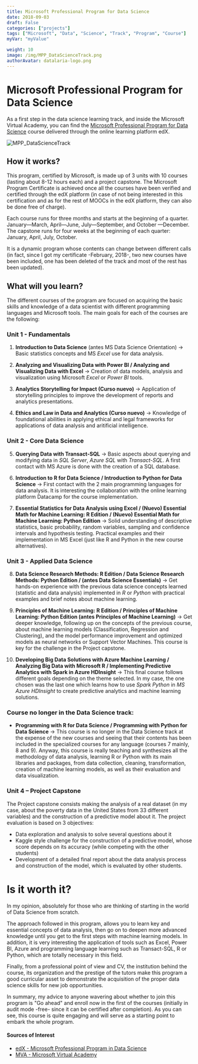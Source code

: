 ```yaml
---
title: Microsoft Professional Program for Data Science
date: 2018-09-03
draft: False
categories: ["projects"]
tags: ["Microsoft", "Data", "Science", "Track", "Program", "Course"]
myVar: "myValue"

weight: 10
image: /img/MPP_DataScienceTrack.png
authorAvatar: datalaria-logo.png
---
```


# **Microsoft Professional Program for Data Science**

As a first step in the data science learning track, and inside the Microsoft Virtual Academy, you can find the [Microsoft Professional Program for Data Science](https://www.edx.org/microsoft-professional-program-data-science) course delivered through the online learning platform edX.

![MPP_DataScienceTrack](/img/MPP_DataScienceTrack.png)

## How it works?

This program, certified by Microsoft, is made up of 3 units with 10 courses (lasting about 8-12 hours each) and a project capstone. The Microsoft Program Certificate is achieved once all the courses have been verified and certified through the edX platform (in case of not being interested in this certification and as for the rest of MOOCs in the edX platform, they can also be done free of charge).

Each course runs for three months and starts at the beginning of a quarter. January—March, April—June, July—September, and October —December. The capstone runs for four weeks at the beginning of each quarter: January, April, July, October.

It is a dynamic program whose contents can change between different calls (in fact, since I got my certificate -February, 2018-, two new courses have been included, one has been deleted of the track and most of the rest has been updated).

## What will you learn?

The different courses of the program are focused on acquiring the basic skills and knowledge of a data scientist with different programming languages and Microsoft tools. The main goals for each of the courses are the following:

### **Unit 1 - Fundamentals**

 1. **Introduction to Data Science** (antes MS Data Science Orientation)
-> Basic statistics concepts and MS *Excel* use for data analysis.

 2. **Analyzing and Visualizing Data with Power BI / Analyzing and Visualizing Data with Excel**
-> Creation of data models, analysis and visualization using Microsoft *Excel* or *Power BI* tools.

 3. **Analytics Storytelling for Impact (Curso nuevo)**
-> Application of storytelling principles to improve the development of reports and analytics presentations.

 4. **Ethics and Law in Data and Analytics (Curso nuevo)**
-> Knowledge of foundational abilities in applying ethical and legal frameworks for applications of data analysis and aritificial intelligence.

### **Unit 2 - Core Data Science**

 5. **Querying Data with Transact-SQL**
-> Basic aspects about querying and modifying data in *SQL Server*, *Azure SQL* with *Transact-SQL*. A first contact with MS Azure is done with the creation of a SQL database.

 6. **Introduction to R for Data Science / Introduction to Python for Data Science**
-> First contact with the 2 main programming languages for data analysis. It is interesting the collaboration with the online learning platform Datacamp for the course implementation.

7. **Essential Statistics for Data Analysis using Excel / (Nuevo) Essential Math for Machine Learning: R Edition / (Nuevo) Essential Math for Machine Learning: Python Edition**
-> Solid understanding of descriptive statistics, basic probability, random variables, sampling and confidence intervals and hypothesis testing. Practical examples and their implementation in MS Excel (just like R and Python in the new course alternatives).

### **Unit 3 - Applied Data Science**

8. **Data Science Research Methods: R Edition / Data Science Research Methods: Python Edition / (antes Data Science Essentials)**
-> Get hands-on experience with the previous data science concepts learned (statistic and data analysis) implemented in *R* or *Python* with practical examples and brief notes about machine learning.

9. **Principles of Machine Learning: R Edition / Principles of Machine Learning: Python Edition (antes Principles of Machine Learning)**
-> Get deeper knowledge, following up on the concepts of the previous course, about machine learning models (Classification, Regression and Clustering), and the model performance improvement and optimized models as neural networks or Support Vector Machines. This course is key for the challenge in the Project capstone.

10. **Developing Big Data Solutions with Azure Machine Learning / Analyzing Big Data with Microsoft R / Implementing Predictive Analytics with Spark in Azure HDInsight**
-> This final course follows different goals depending on the theme selected. In my case, the one chosen was the last one which learns how to use *Spark Python* in *MS Azure HDInsight* to create predictive analytics and machine learning solutions.

### **Course no longer in the Data Science track:**
* **Programming with R for Data Science / Programming with Python for Data Science**
-> This course is no longer in the Data Science track at the expense of the new courses and seeing that their contents has been included in the specialized courses for any language (courses 7 mainly, 8 and 9). Anyway, this course is really teaching and synthesizes all the methodology of data analysis, learning R or Python with its main libraries and packages, from data collection, cleaning, transformation, creation of machine learning models, as well as their evaluation and data visualization.

### **Unit 4 – Project Capstone**

The Project capstone consists making the analysis of a real dataset (in my case, about the poverty data in the United States from 33 different variables) and the construction of a predictive model about it. The project evaluation is based on 3 objectives:

* Data exploration and analysis to solve several questions about it
* Kaggle style challenge for the construction of a predictive model, whose score depends on its accuracy (while competing with the other students)
* Development of a detailed final report about the data analysis process and construction of the model, which is evaluated by other students.

# Is it worth it?

In my opinion, absolutely for those who are thinking of starting in the world of Data Science from scratch.

The approach followed in this program, allows you to learn key and essential concepts of data analysis, then go on to deepen more advanced knowledge until you get to the first steps with machine learning models. In addition, it is very interesting the application of tools such as Excel, Power BI, Azure and programming language learning such as Transact-SQL, R or Python, which are totally necessary in this field.

Finally, from a professional point of view and CV, the institution behind the course, its organization and the prestige of the tutors make this program a good curricular asset to demonstrate the acquisition of the proper data science skills for new job opportunities.

In summary, my advice to anyone wavering about whether to join this program is "Go ahead" and enroll now in the first of the courses (initially in audit mode -free- since it can be certified after completion). As you can see, this course is quite engaging and will serve as a starting point to embark the whole program.

#### Sources of Interest
- [edX - Microsoft Professional Program in Data Science](https://www.edx.org/es/microsoft-professional-program-data-science)
- [MVA - Microsoft Virtual Academy](https://academy.microsoft.com/en-us/tracks/data-science)
